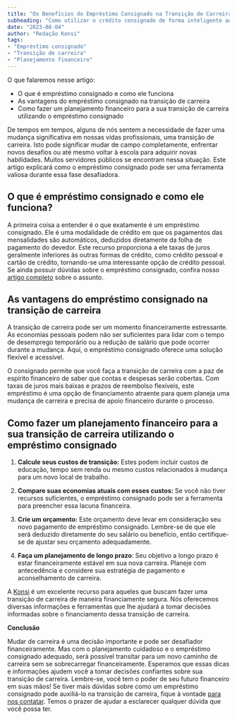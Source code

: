 ```yaml
---
title: "Os Benefícios do Empréstimo Consignado na Transição de Carreira"
subheading: "Como utilizar o crédito consignado de forma inteligente ao mudar de carreira"
date: "2023-08-04"
author: "Redação Konsi"
tags:
- "Empréstimo consignado"
- "Transição de carreira"
- "Planejamento financeiro"
---
```


O que falaremos nesse artigo:

- O que é empréstimo consignado e como ele funciona
- As vantagens do empréstimo consignado na transição de carreira
- Como fazer um planejamento financeiro para a sua transição de carreira utilizando o empréstimo consignado

De tempos em tempos, alguns de nós sentem a necessidade de fazer uma mudança significativa em nossas vidas profissionais, uma transição de carreira. Isto pode significar mudar de campo completamente, enfrentar novos desafios ou até mesmo voltar à escola para adquirir novas habilidades. Muitos servidores públicos se encontram nessa situação. Este artigo explicará como o empréstimo consignado pode ser uma ferramenta valiosa durante essa fase desafiadora.

## O que é empréstimo consignado e como ele funciona?

A primeira coisa a entender é o que exatamente é um empréstimo consignado. Ele é uma modalidade de crédito em que os pagamentos das mensalidades são automáticos, deduzidos diretamente da folha de pagamento do devedor. Este recurso proporciona a ele taxas de juros geralmente inferiores às outras formas de crédito, como crédito pessoal e cartão de crédito, tornando-se uma interessante opção de crédito pessoal. Se ainda possuir dúvidas sobre o empréstimo consignado, confira nosso [artigo completo](https://konsi.com.br/postagens/o-guia-definitivo-sobre-crdito-consignado-para-servidor-pblico-novato) sobre o assunto.

## As vantagens do empréstimo consignado na transição de carreira

A transição de carreira pode ser um momento financeiramente estressante. As economias pessoais podem não ser suficientes para lidar com o tempo de desemprego temporário ou a redução de salário que pode ocorrer durante a mudança. Aqui, o empréstimo consignado oferece uma solução flexível e acessível.

O consignado permite que você faça a transição de carreira com a paz de espírito financeiro de saber que contas e despesas serão cobertas. Com taxas de juros mais baixas e prazos de reembolso flexíveis, este empréstimo é uma opção de financiamento atraente para quem planeja uma mudança de carreira e precisa de apoio financeiro durante o processo.

## Como fazer um planejamento financeiro para a sua transição de carreira utilizando o empréstimo consignado

1. **Calcule seus custos de transição:** Estes podem incluir custos de educação, tempo sem renda ou mesmo custos relacionados à mudança para um novo local de trabalho.

2. **Compare suas economias atuais com esses custos:** Se você não tiver recursos suficientes, o empréstimo consignado pode ser a ferramenta para preencher essa lacuna financeira.

3. **Crie um orçamento:** Este orçamento deve levar em consideração seu novo pagamento de empréstimo consignado. Lembre-se de que ele será deduzido diretamente do seu salário ou benefício, então certifique-se de ajustar seu orçamento adequadamente.

4. **Faça um planejamento de longo prazo**: Seu objetivo a longo prazo é estar financeiramente estável em sua nova carreira. Planeje com antecedência e considere sua estratégia de pagamento e aconselhamento de carreira.

A [Konsi](https://konsi.com.br/) é um excelente recurso para aqueles que buscam fazer uma transição de carreira de maneira financiamente segura. Nós oferecemos diversas informações e ferramentas que lhe ajudará a tomar decisões informadas sobre o financiamento dessa transição de carreira.

**Conclusão**

Mudar de carreira é uma decisão importante e pode ser desafiador financeiramente. Mas com o planejamento cuidadoso e o empréstimo consignado adequado, será possível transitar para um novo caminho de carreira sem se sobrecarregar financeiramente. Esperamos que essas dicas e informações ajudem você a tomar decisões confiantes sobre sua transição de carreira. Lembre-se, você tem o poder de seu futuro financeiro em suas mãos! Se tiver mais dúvidas sobre como um empréstimo consignado pode auxiliá-lo na transição de carreira, fique à vontade [para nos contatar](https://konsi.com.br/contato). Temos o prazer de ajudar a esclarecer qualquer dúvida que você possa ter.